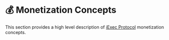 # 💰 Monetization Concepts

This section provides a high level description of
[iExec Protocol](https://protocol.docs.iex.ec) monetization concepts.
